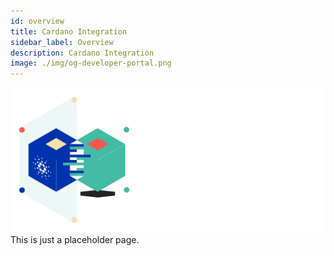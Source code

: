 ```yaml
---
id: overview
title: Cardano Integration
sidebar_label: Overview
description: Cardano Integration
image: ./img/og-developer-portal.png
--- 
```



![Cardano Integration](../../static/img/card-payment-integration-title.svg)
This is just a placeholder page. 